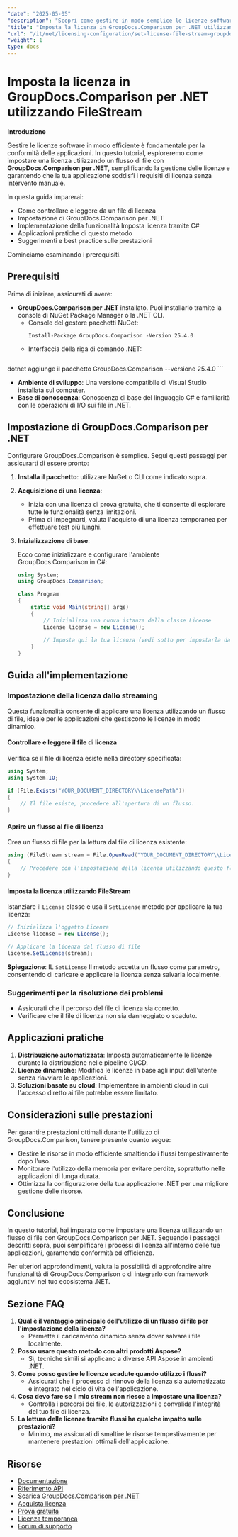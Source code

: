 ```yaml
---
"date": "2025-05-05"
"description": "Scopri come gestire in modo semplice le licenze software con GroupDocs.Comparison per .NET utilizzando flussi di file. Questa guida fornisce esempi di codice e best practice."
"title": "Imposta la licenza in GroupDocs.Comparison per .NET utilizzando FileStream"
"url": "/it/net/licensing-configuration/set-license-file-stream-groupdocs-comparison-dotnet/"
"weight": 1
type: docs
---
```

# Imposta la licenza in GroupDocs.Comparison per .NET utilizzando FileStream

**Introduzione**

Gestire le licenze software in modo efficiente è fondamentale per la conformità delle applicazioni. In questo tutorial, esploreremo come impostare una licenza utilizzando un flusso di file con **GroupDocs.Comparison per .NET**, semplificando la gestione delle licenze e garantendo che la tua applicazione soddisfi i requisiti di licenza senza intervento manuale.

In questa guida imparerai:
- Come controllare e leggere da un file di licenza
- Impostazione di GroupDocs.Comparison per .NET
- Implementazione della funzionalità Imposta licenza tramite C#
- Applicazioni pratiche di questo metodo
- Suggerimenti e best practice sulle prestazioni

Cominciamo esaminando i prerequisiti.

## Prerequisiti

Prima di iniziare, assicurati di avere:
- **GroupDocs.Comparison per .NET** installato. Puoi installarlo tramite la console di NuGet Package Manager o la .NET CLI.
  - Console del gestore pacchetti NuGet:
    ```shell
    Install-Package GroupDocs.Comparison -Version 25.4.0
    ```
  - Interfaccia della riga di comando .NET:
    ```bash
dotnet aggiunge il pacchetto GroupDocs.Comparison --versione 25.4.0
    ```
- **Ambiente di sviluppo**: Una versione compatibile di Visual Studio installata sul computer.
- **Base di conoscenza**: Conoscenza di base del linguaggio C# e familiarità con le operazioni di I/O sui file in .NET.

## Impostazione di GroupDocs.Comparison per .NET

Configurare GroupDocs.Comparison è semplice. Segui questi passaggi per assicurarti di essere pronto:

1. **Installa il pacchetto**: utilizzare NuGet o CLI come indicato sopra.
2. **Acquisizione di una licenza**:
   - Inizia con una licenza di prova gratuita, che ti consente di esplorare tutte le funzionalità senza limitazioni.
   - Prima di impegnarti, valuta l'acquisto di una licenza temporanea per effettuare test più lunghi.
3. **Inizializzazione di base**:

    Ecco come inizializzare e configurare l'ambiente GroupDocs.Comparison in C#:

    ```csharp
    using System;
    using GroupDocs.Comparison;

    class Program
    {
        static void Main(string[] args)
        {
            // Inizializza una nuova istanza della classe License
            License license = new License();
            
            // Imposta qui la tua licenza (vedi sotto per impostarla dallo streaming)
        }
    }
    ```

## Guida all'implementazione

### Impostazione della licenza dallo streaming

Questa funzionalità consente di applicare una licenza utilizzando un flusso di file, ideale per le applicazioni che gestiscono le licenze in modo dinamico.

#### Controllare e leggere il file di licenza

Verifica se il file di licenza esiste nella directory specificata:

```csharp
using System;
using System.IO;

if (File.Exists("YOUR_DOCUMENT_DIRECTORY\\LicensePath"))
{
    // Il file esiste, procedere all'apertura di un flusso.
}
```

#### Aprire un flusso al file di licenza

Crea un flusso di file per la lettura dal file di licenza esistente:

```csharp
using (FileStream stream = File.OpenRead("YOUR_DOCUMENT_DIRECTORY\\LicensePath"))
{
    // Procedere con l'impostazione della licenza utilizzando questo flusso.
}
```

#### Imposta la licenza utilizzando FileStream

Istanziare il `License` classe e usa il `SetLicense` metodo per applicare la tua licenza:

```csharp
// Inizializza l'oggetto Licenza
License license = new License();

// Applicare la licenza dal flusso di file
license.SetLicense(stream);
```

**Spiegazione**: IL `SetLicense` Il metodo accetta un flusso come parametro, consentendo di caricare e applicare la licenza senza salvarla localmente.

### Suggerimenti per la risoluzione dei problemi

- Assicurati che il percorso del file di licenza sia corretto.
- Verificare che il file di licenza non sia danneggiato o scaduto.

## Applicazioni pratiche

1. **Distribuzione automatizzata**: Imposta automaticamente le licenze durante la distribuzione nelle pipeline CI/CD.
2. **Licenze dinamiche**: Modifica le licenze in base agli input dell'utente senza riavviare le applicazioni.
3. **Soluzioni basate su cloud**: Implementare in ambienti cloud in cui l'accesso diretto ai file potrebbe essere limitato.

## Considerazioni sulle prestazioni

Per garantire prestazioni ottimali durante l'utilizzo di GroupDocs.Comparison, tenere presente quanto segue:
- Gestire le risorse in modo efficiente smaltiendo i flussi tempestivamente dopo l'uso.
- Monitorare l'utilizzo della memoria per evitare perdite, soprattutto nelle applicazioni di lunga durata.
- Ottimizza la configurazione della tua applicazione .NET per una migliore gestione delle risorse.

## Conclusione

In questo tutorial, hai imparato come impostare una licenza utilizzando un flusso di file con GroupDocs.Comparison per .NET. Seguendo i passaggi descritti sopra, puoi semplificare i processi di licenza all'interno delle tue applicazioni, garantendo conformità ed efficienza.

Per ulteriori approfondimenti, valuta la possibilità di approfondire altre funzionalità di GroupDocs.Comparison o di integrarlo con framework aggiuntivi nel tuo ecosistema .NET.

## Sezione FAQ

1. **Qual è il vantaggio principale dell'utilizzo di un flusso di file per l'impostazione della licenza?**
   - Permette il caricamento dinamico senza dover salvare i file localmente.
2. **Posso usare questo metodo con altri prodotti Aspose?**
   - Sì, tecniche simili si applicano a diverse API Aspose in ambienti .NET.
3. **Come posso gestire le licenze scadute quando utilizzo i flussi?**
   - Assicurati che il processo di rinnovo della licenza sia automatizzato e integrato nel ciclo di vita dell'applicazione.
4. **Cosa devo fare se il mio stream non riesce a impostare una licenza?**
   - Controlla i percorsi dei file, le autorizzazioni e convalida l'integrità del tuo file di licenza.
5. **La lettura delle licenze tramite flussi ha qualche impatto sulle prestazioni?**
   - Minimo, ma assicurati di smaltire le risorse tempestivamente per mantenere prestazioni ottimali dell'applicazione.

## Risorse

- [Documentazione](https://docs.groupdocs.com/comparison/net/)
- [Riferimento API](https://reference.groupdocs.com/comparison/net/)
- [Scarica GroupDocs.Comparison per .NET](https://releases.groupdocs.com/comparison/net/)
- [Acquista licenza](https://purchase.groupdocs.com/buy)
- [Prova gratuita](https://releases.groupdocs.com/comparison/net/)
- [Licenza temporanea](https://purchase.groupdocs.com/temporary-license/)
- [Forum di supporto](https://forum.groupdocs.com/c/comparison/)